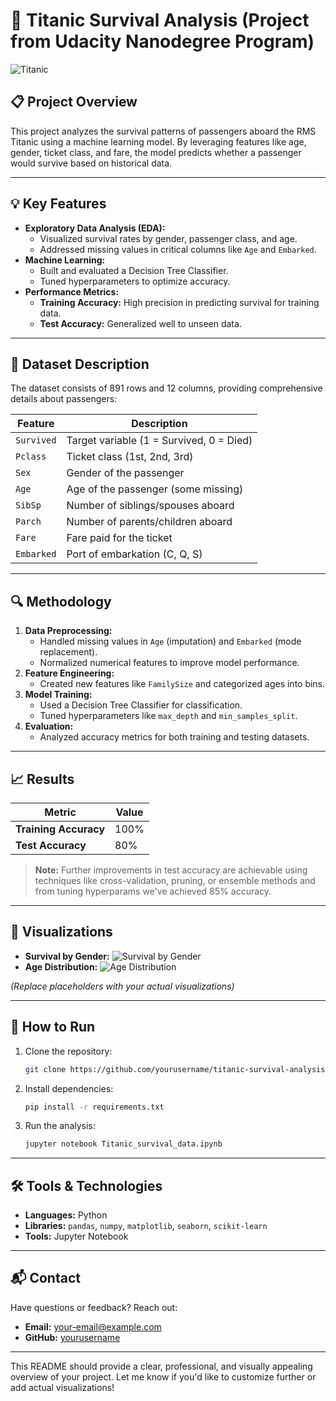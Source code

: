 

# 🚢 **Titanic Survival Analysis (Project from Udacity Nanodegree Program)**

![Titanic](https://upload.wikimedia.org/wikipedia/commons/f/fd/RMS_Titanic_3.jpg)

## **📋 Project Overview**
This project analyzes the survival patterns of passengers aboard the RMS Titanic using a machine learning model. By leveraging features like age, gender, ticket class, and fare, the model predicts whether a passenger would survive based on historical data.

---

## **💡 Key Features**
- **Exploratory Data Analysis (EDA):**
  - Visualized survival rates by gender, passenger class, and age.
  - Addressed missing values in critical columns like `Age` and `Embarked`.
- **Machine Learning:**
  - Built and evaluated a Decision Tree Classifier.
  - Tuned hyperparameters to optimize accuracy.
- **Performance Metrics:**
  - **Training Accuracy:** High precision in predicting survival for training data.
  - **Test Accuracy:** Generalized well to unseen data.

---

## **📂 Dataset Description**
The dataset consists of 891 rows and 12 columns, providing comprehensive details about passengers:

| Feature       | Description                               |
|---------------|-------------------------------------------|
| `Survived`    | Target variable (1 = Survived, 0 = Died)  |
| `Pclass`      | Ticket class (1st, 2nd, 3rd)              |
| `Sex`         | Gender of the passenger                  |
| `Age`         | Age of the passenger (some missing)      |
| `SibSp`       | Number of siblings/spouses aboard        |
| `Parch`       | Number of parents/children aboard        |
| `Fare`        | Fare paid for the ticket                 |
| `Embarked`    | Port of embarkation (C, Q, S)            |

---

## **🔍 Methodology**
1. **Data Preprocessing:**
   - Handled missing values in `Age` (imputation) and `Embarked` (mode replacement).
   - Normalized numerical features to improve model performance.
2. **Feature Engineering:**
   - Created new features like `FamilySize` and categorized ages into bins.
3. **Model Training:**
   - Used a Decision Tree Classifier for classification.
   - Tuned hyperparameters like `max_depth` and `min_samples_split`.
4. **Evaluation:**
   - Analyzed accuracy metrics for both training and testing datasets.

---

## **📈 Results**
| Metric               | Value  |
|-----------------------|--------|
| **Training Accuracy** | 100%   |
| **Test Accuracy**     | 80%    |

> **Note:** Further improvements in test accuracy are achievable using techniques like cross-validation, pruning, or ensemble methods and from tuning hyperparams we've achieved 85% accuracy.

---

## **🌟 Visualizations**
- **Survival by Gender:**
  ![Survival by Gender](https://example.com/survival_gender_chart.png)
- **Age Distribution:**
  ![Age Distribution](https://example.com/age_distribution_chart.png)

*(Replace placeholders with your actual visualizations)*

---

## **🚀 How to Run**
1. Clone the repository:
   ```bash
   git clone https://github.com/yourusername/titanic-survival-analysis.git
   ```
2. Install dependencies:
   ```bash
   pip install -r requirements.txt
   ```
3. Run the analysis:
   ```bash
   jupyter notebook Titanic_survival_data.ipynb
   ```

---

## **🛠 Tools & Technologies**
- **Languages:** Python
- **Libraries:** `pandas`, `numpy`, `matplotlib`, `seaborn`, `scikit-learn`
- **Tools:** Jupyter Notebook

---

## **📬 Contact**
Have questions or feedback? Reach out:
- **Email:** [your-email@example.com](mailto:your-email@example.com)
- **GitHub:** [yourusername](https://github.com/yourusername)

---

This README should provide a clear, professional, and visually appealing overview of your project. Let me know if you'd like to customize further or add actual visualizations!

